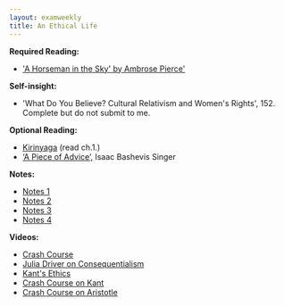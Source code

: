 ```yaml
---
layout: examweekly
title: An Ethical Life
---
```


**Required Reading:** 
+ ['A Horseman in the Sky' by Ambrose Pierce'](Horseman.pdf)

**Self-insight:**
+ 'What Do You Believe? Cultural Relativism and Women's Rights', 152. Complete but do not submit to me. 

**Optional Reading:**
+ [Kirinyaga](Kirinyaga.epub) (read ch.1.)
+ [‘A Piece of Advice’,](Ethics/PieceOfAdvice.pdf) Isaac Bashevis Singer 

**Notes:**
+ [Notes 1](Handout)
+ [Notes 2](Handout2)
+ [Notes 3](Handout3)
+ [Notes 4](Handout4)

**Videos:**
+ [Crash Course](https://www.youtube.com/watch?v=-a739VjqdSI&list=PL8dPuuaLjXtNgK6MZucdYldNkMybYIHKR&index=36)
+ [Julia Driver on Consequentialism](https://www.youtube.com/watch?v=hACdhD_kes8&feature=youtu.be)
+ [Kant's Ethics](https://www.youtube.com/watch?v=mQ2fvTvtzBM)
+ [Crash Course on Kant](https://www.youtube.com/watch?v=8bIys6JoEDw)
+ [Crash Course on Aristotle](https://www.youtube.com/watch?v=PrvtOWEXDIQ&list=PL8dPuuaLjXtNgK6MZucdYldNkMybYIHKR&index=38)


